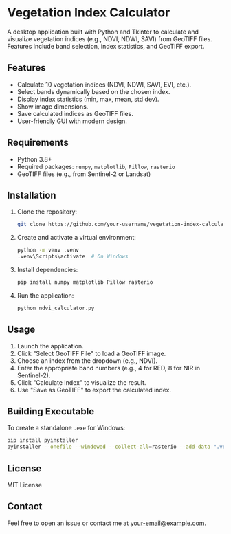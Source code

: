 # Vegetation Index Calculator

  A desktop application built with Python and Tkinter to calculate and visualize vegetation indices (e.g., NDVI, NDWI, SAVI) from GeoTIFF files. Features include band selection, index statistics, and GeoTIFF export.

  ## Features
  - Calculate 10 vegetation indices (NDVI, NDWI, SAVI, EVI, etc.).
  - Select bands dynamically based on the chosen index.
  - Display index statistics (min, max, mean, std dev).
  - Show image dimensions.
  - Save calculated indices as GeoTIFF files.
  - User-friendly GUI with modern design.

  ## Requirements
  - Python 3.8+
  - Required packages: `numpy`, `matplotlib`, `Pillow`, `rasterio`
  - GeoTIFF files (e.g., from Sentinel-2 or Landsat)

  ## Installation
  1. Clone the repository:
     ```bash
     git clone https://github.com/your-username/vegetation-index-calculator.git
     ```
  2. Create and activate a virtual environment:
     ```bash
     python -m venv .venv
     .venv\Scripts\activate  # On Windows
     ```
  3. Install dependencies:
     ```bash
     pip install numpy matplotlib Pillow rasterio
     ```
  4. Run the application:
     ```bash
     python ndvi_calculator.py
     ```

  ## Usage
  1. Launch the application.
  2. Click "Select GeoTIFF File" to load a GeoTIFF image.
  3. Choose an index from the dropdown (e.g., NDVI).
  4. Enter the appropriate band numbers (e.g., 4 for RED, 8 for NIR in Sentinel-2).
  5. Click "Calculate Index" to visualize the result.
  6. Use "Save as GeoTIFF" to export the calculated index.

  ## Building Executable
  To create a standalone `.exe` for Windows:
  ```bash
  pip install pyinstaller
  pyinstaller --onefile --windowed --collect-all=rasterio --add-data ".venv\Lib\site-packages\rasterio\gdal_data;gdal_data" --icon=favicon.ico ndvi_calculator.py
  ```

  ## License
  MIT License

  ## Contact
  Feel free to open an issue or contact me at your-email@example.com.